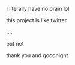 I literally have no brain lol

this project is like twitter

....

but not


thank you and goodnight
